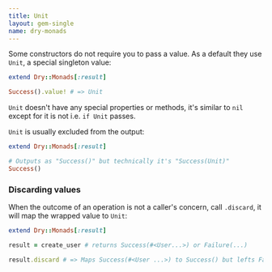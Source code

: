 ```yaml
---
title: Unit
layout: gem-single
name: dry-monads
---
```


Some constructors do not require you to pass a value. As a default they use `Unit`, a special singleton value:

```ruby
extend Dry::Monads[:result]

Success().value! # => Unit
```

`Unit` doesn't have any special properties or methods, it's similar to `nil` except for it is not i.e. `if Unit` passes.

`Unit` is usually excluded from the output:

```ruby
extend Dry::Monads[:result]

# Outputs as "Success()" but technically it's "Success(Unit)"
Success()
```

### Discarding values

When the outcome of an operation is not a caller's concern, call `.discard`, it will map the wrapped value to `Unit`:

```ruby
extend Dry::Monads[:result]

result = create_user # returns Success(#<User...>) or Failure(...)

result.discard # => Maps Success(#<User ...>) to Success() but lefts Failure(...) intact
```
